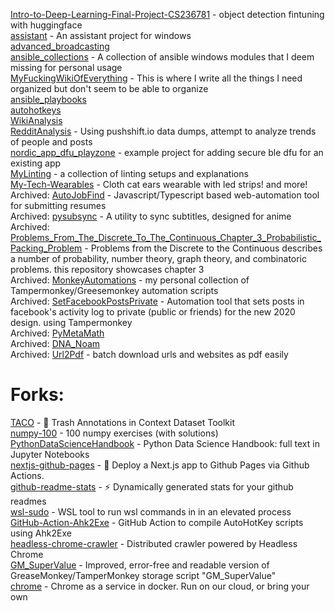 [Intro-to-Deep-Learning-Final-Project-CS236781](https://github.com/YoraiLevi/Intro-to-Deep-Learning-Final-Project-CS236781) - object detection fintuning with huggingface  
[assistant](https://github.com/YoraiLevi/assistant) - An assistant project for windows  
[advanced_broadcasting](https://github.com/YoraiLevi/advanced_broadcasting)  
[ansible_collections](https://github.com/YoraiLevi/ansible_collections) - A collection of ansible windows modules that I deem missing for personal usage   
[MyFuckingWikiOfEverything](https://github.com/YoraiLevi/MyFuckingWikiOfEverything) - This is where I write all the things I need organized but don't seem to be able to organize  
[ansible_playbooks](https://github.com/YoraiLevi/ansible_playbooks)  
[autohotkeys](https://github.com/YoraiLevi/autohotkeys)  
[WikiAnalysis](https://github.com/YoraiLevi/WikiAnalysis)  
[RedditAnalysis](https://github.com/YoraiLevi/RedditAnalysis) - Using pushshift.io data dumps, attempt to analyze trends of people and posts  
[nordic_app_dfu_playzone](https://github.com/YoraiLevi/nordic_app_dfu_playzone) - example project for adding secure ble dfu for an existing app  
[MyLinting](https://github.com/YoraiLevi/MyLinting) - a collection of linting setups and explanations   
[My-Tech-Wearables](https://github.com/YoraiLevi/My-Tech-Wearables) - Cloth cat ears wearable with led strips! and more!  
Archived: [AutoJobFind](https://github.com/YoraiLevi/AutoJobFind) - Javascript/Typescript based web-automation tool for submitting resumes  
Archived: [pysubsync](https://github.com/YoraiLevi/pysubsync) - A utility to sync subtitles, designed for anime  
Archived: [Problems_From_The_Discrete_To_The_Continuous_Chapter_3_Probabilistic_Packing_Problem](https://github.com/YoraiLevi/Problems_From_The_Discrete_To_The_Continuous_Chapter_3_Probabilistic_Packing_Problem) - Problems from  the Discrete to  the Continuous describes a number of probability, number theory, graph  theory, and combinatoric problems. this repository showcases chapter 3  
Archived: [MonkeyAutomations](https://github.com/YoraiLevi/MonkeyAutomations) - my personal collection of Tampermonkey/Greesemonkey automation scripts  
Archived: [SetFacebookPostsPrivate](https://github.com/YoraiLevi/SetFacebookPostsPrivate) - Automation tool that sets posts in facebook's activity log to private (public or friends) for the new 2020 design. using Tampermonkey  
Archived: [PyMetaMath](https://github.com/YoraiLevi/PyMetaMath)  
Archived: [DNA_Noam](https://github.com/YoraiLevi/DNA_Noam)  
Archived: [Url2Pdf](https://github.com/YoraiLevi/Url2Pdf) - batch download urls and websites as pdf easily  
# Forks:
[TACO](https://github.com/YoraiLevi/TACO) - 🌮 Trash Annotations in Context Dataset Toolkit  
[numpy-100](https://github.com/YoraiLevi/numpy-100) - 100 numpy exercises (with solutions)  
[PythonDataScienceHandbook](https://github.com/YoraiLevi/PythonDataScienceHandbook) - Python Data Science Handbook: full text in Jupyter Notebooks  
[nextjs-github-pages](https://github.com/YoraiLevi/nextjs-github-pages) - 🚀 Deploy a Next.js app to Github Pages via Github Actions.  
[github-readme-stats](https://github.com/YoraiLevi/github-readme-stats) - :zap: Dynamically generated stats for your github readmes  
[wsl-sudo](https://github.com/YoraiLevi/wsl-sudo) - WSL tool to run wsl commands in in an elevated process  
[GitHub-Action-Ahk2Exe](https://github.com/YoraiLevi/GitHub-Action-Ahk2Exe) - GitHub Action to compile AutoHotKey scripts using Ahk2Exe  
[headless-chrome-crawler](https://github.com/YoraiLevi/headless-chrome-crawler) - Distributed crawler powered by Headless Chrome  
[GM_SuperValue](https://github.com/YoraiLevi/GM_SuperValue) - Improved, error-free and readable version of GreaseMonkey/TamperMonkey storage script "GM_SuperValue"  
[chrome](https://github.com/YoraiLevi/chrome) - Chrome as a service in docker. Run on our cloud, or bring your own  
